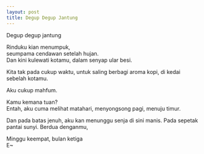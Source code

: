 ```yaml
---
layout: post
title: Degup Degup Jantung
---
```


Degup degup jantung

Rinduku kian menumpuk,  
seumpama cendawan setelah hujan.  
Dan kini kulewati kotamu, dalam senyap ular besi.

Kita tak pada cukup waktu, untuk saling berbagi aroma kopi, di kedai sebelah kotamu.

Aku cukup mahfum.

Kamu kemana tuan?  
Entah, aku cuma melihat matahari, menyongsong pagi, menuju timur.

Dan pada batas jenuh, aku kan menunggu senja di sini manis. Pada sepetak pantai sunyi. Berdua denganmu,

Minggu keempat, bulan ketiga  
E~
